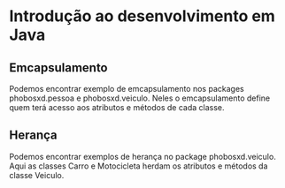 # Introdução ao desenvolvimento em Java

## Emcapsulamento

Podemos encontrar exemplo de emcapsulamento nos packages phobosxd.pessoa e phobosxd.veiculo. Neles o emcapsulamento define quem terá acesso aos atributos e métodos de cada classe.

## Herança

Podemos encontrar exemplos de herança no package phobosxd.veiculo. Aqui as classes Carro e Motocicleta herdam os atributos e métodos da classe Veiculo.
